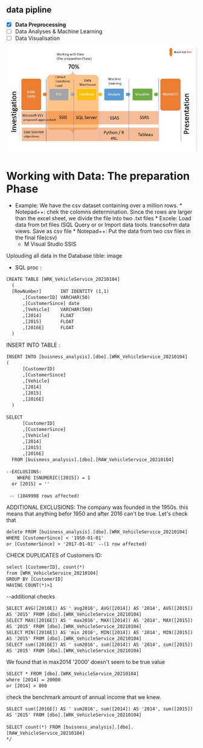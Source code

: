 ##  data pipline 
- [x] **Data Preprocessing** 
- [ ]  Data Analyses & Machine Learning
- [ ]  Data Visualisation 

![PreparationPhase.jpg](https://github.com/mazhur7/Data_Preprocessing/blob/master/PreparationPhase.jpg)
# Working with Data: The preparation Phase
- Example: We have the csv dataset  containing over a million rows.
      * Notepad++: chek the colomns determination. Since the rows are larger than the excel sheet, we divide the file into two .txt files 
      * Excele: Load data from txt files (SQL Query or or Import data tools. trancsofrm data views. Save as csv file
      * Notepad++: Put the data from two csv files in the final file(csv)
   * M Visual Studio SSIS 
   
Uplouding all data in the  Database tible:
image


* SQL proc :

```
CREATE TABLE [WRK_VehicleService_20210104]
  (
  [RowNumber]		INT IDENTITY (1,1)
	  ,[CustomerID]	VARCHAR(50)
      ,[CustomerSince] date
      ,[Vehicle]	VARCHAR(500)
      ,[2014]		FLOAT
      ,[2015]		FLOAT
      ,[2016E]		FLOAT
  )
```
INSERT INTO TABLE :
```
INSERT INTO [buisness_analysis].[dbo].[WRK_VehicleService_20210104]
(    
      [CustomerID]
      ,[CustomerSince]
      ,[Vehicle]
      ,[2014]
      ,[2015]
      ,[2016E]
  )

SELECT 
      [CustomerID]
      ,[CustomerSince]
      ,[Vehicle]
      ,[2014]
      ,[2015]
      ,[2016E]
  FROM [buisness_analysis].[dbo].[RAW_VehicleService_20210104]
  
--EXCLUSIONS:
    WHERE ISNUMERIC([2015]) = 1
  or [2015] = ''
  
 -- (1049998 rows affected) 
 ```
ADDITIONAL EXCLUSIONS:
  The company was founded in the 1950s.  this means that anything befor 1950 and after 2016 can't be true.  Let's check that
  ```
  delete FROM [buisness_analysis].[dbo].[WRK_VehicleService_20210104]
  WHERE [CustomerSince] < '1950-01-01'
  or [CustomerSince] > '2017-01-01' --(1 row affected)
  ```
  
  CHECK DUPLICATES of Customers ID:
  ```
  select [CustomerID], count(*) 
  from [WRK_VehicleService_20210104]
  GROUP BY [CustomerID]
  HAVING COUNT(*)>1

  ```
  
  --additional checks
  ```
SELECT AVG([2016E]) AS ' avg2016', AVG([2014]) AS '2014', AVG([2015]) AS '2015' FROM [dbo].[WRK_VehicleService_20210104]
SELECT MAX([2016E]) AS ' max2016', MAX([2014]) AS '2014', MAX([2015]) AS '2015' FROM [dbo].[WRK_VehicleService_20210104]
SELECT MIN([2016E]) AS 'min 2016', MIN([2014]) AS '2014', MIN([2015]) AS '2015' FROM [dbo].[WRK_VehicleService_20210104]
SELECT sum([2016E]) AS ' sum2016', sum([2014]) AS '2014', sum([2015]) AS '2015' FROM [dbo].[WRK_VehicleService_20210104]
```
We found that in max2014 '2000' doesn't seem to be true value
```
SELECT * FROM [dbo].[WRK_VehicleService_20210104]
where [2014] = 20000
or [2014] > 800
```
check the benchmark amount of annual income that we knew.
```
SELECT sum([2016E]) AS ' sum2016', sum([2014]) AS '2014', sum([2015]) AS '2015' FROM [dbo].[WRK_VehicleService_20210104]

SELECT count(*) FROM [buisness_analysis].[dbo].[RAW_VehicleService_20210104]
*/
```
  
